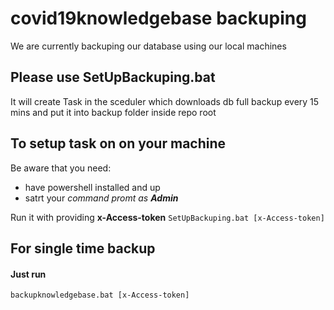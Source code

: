 # covid19knowledgebase backuping
We are currently backuping our database using our local machines

## Please use **SetUpBackuping.bat**
It will create Task in the sceduler which downloads db full backup every 15 mins and put it into backup folder inside repo root 

## To setup task on on your machine

Be aware that you need:

* have powershell installed and up
* satrt your *command promt as **Admin***

Run it with providing **x-Access-token**
```SetUpBackuping.bat [x-Access-token]```

## For single time backup
#### Just run 
```backupknowledgebase.bat [x-Access-token]```